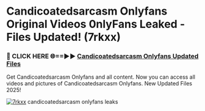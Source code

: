 # Candicoatedsarcasm Onlyfans Original Videos 0nlyFans Leaked - Files Updated! (7rkxx)

<h3>🔴 CLICK HERE 🌐==►► <a href="https://tinyurl.com/3hn5wdd3" rel="nofollow">Candicoatedsarcasm Onlyfans Updated Files</a></h3>

Get Candicoatedsarcasm Onlyfans and all content. Now you can access all videos and pictures of Candicoatedsarcasm Onlyfans. New Updated Files 2025!

[![7rkxx](https://i.imgur.com/4HnBqBT.gif)](https://tinyurl.com/3hn5wdd3)
candicoatedsarcasm onlyfans leaks